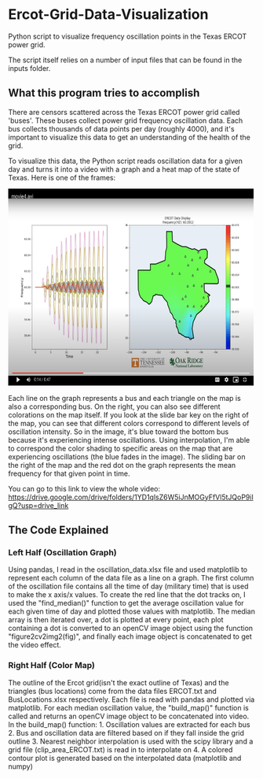 # Ercot-Grid-Data-Visualization
Python script to visualize frequency oscillation points in the Texas ERCOT power grid.

The script itself relies on a number of input files that can be found in the inputs folder.

<h2> What this program tries to accomplish </h2>
  There are censors scattered across the Texas ERCOT power grid called 'buses'. These buses collect power grid frequency oscillation data.
  Each bus collects thousands of data points per day (roughly 4000), and it's important to visualize this data to get an understanding
  of the health of the grid. 

  To visualize this data, the Python script reads oscillation data for a given day and turns it into a video with a graph and a heat map
  of the state of Texas. Here is one of the frames:
  
<img width="500" height="400" src="Screen Shot 2023-08-22 at 12.37.48 AM.png">

  Each line on the graph represents a bus and each triangle on the map is also a corresponding bus.
  On the right, you can also see different colorations on the map itself. If you look at the slide bar key on the right of the map, 
  you can see that different colors correspond to different levels of oscillation intensity. So in the image, it's blue toward the bottom 
  bus because it's experiencing intense oscillations.
  Using interpolation, I'm able to correspond the color shading to specific areas on the map that are experiencing oscillations (the blue 
  fades in the image).
  The sliding bar on the right of the map and the red dot on the graph represents the mean frequency for that given point in time.

  You can go to this link to view the whole video: https://drive.google.com/drive/folders/1YD1qlsZ6W5iJnMOGyFfVl5tJQoP9ilgQ?usp=drive_link

<h2>The Code Explained</h2>
<h3>Left Half (Oscillation Graph)</h3>
Using pandas, I read in the oscillation_data.xlsx file and used matplotlib to represent each column of the data file as a line on a graph. The first column of the oscillation file contains all the time of day (military time) that is used to make the x axis/x values. To create the red line that the dot tracks on, I used the "find_median()" function to get the average oscillation value for each given
time of day and plotted those values with matplotlib. The median array is then iterated over, a dot is plotted at every point, each plot containing a dot is converted to an openCV image object using the function "figure2cv2img2(fig)", and finally each image object is concatenated to get the video effect.

<h3>Right Half (Color Map)</h3>
The outline of the Ercot grid(isn't the exact outline of Texas) and the triangles (bus locations) come from the data files ERCOT.txt and BusLocations.xlsx respectively. Each file is read with pandas and plotted via matplotlib.  
For each median oscillation value, the "build_map()" function is called and returns an openCV image object to be concatenated into video. In the build_map() function:
1. Oscillation values are extracted for each bus 
2. Bus and oscillation data are filtered based on if they fall inside the grid outline 
3. Nearest neighbor interpolation is used with the scipy library and a grid file (clip_area_ERCOT.txt) is read in to interpolate on
4. A colored contour plot is generated based on the interpolated data (matplotlib and numpy)





